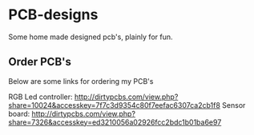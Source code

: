 # PCB-designs
Some home made designed pcb's, plainly for fun.

## Order PCB's
Below are some links for ordering my PCB's

RGB Led controller: http://dirtypcbs.com/view.php?share=10024&accesskey=7f7c3d9354c80f7eefac6307ca2cb1f8
Sensor board: http://dirtypcbs.com/view.php?share=7326&accesskey=ed3210056a02926fcc2bdc1b01ba6e97
